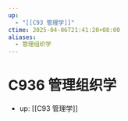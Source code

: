 ```yaml
---
up:
  - "[[C93 管理学]]"
ctime: 2025-04-06T21:41:20+08:00
aliases:
  - 管理组织学
---
```


# C936 管理组织学

- up: [[C93 管理学]]

